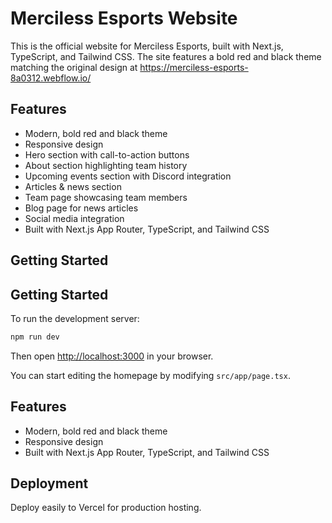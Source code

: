 
# Merciless Esports Website

This is the official website for Merciless Esports, built with Next.js, TypeScript, and Tailwind CSS. The site features a bold red and black theme matching the original design at https://merciless-esports-8a0312.webflow.io/

## Features
- Modern, bold red and black theme
- Responsive design
- Hero section with call-to-action buttons
- About section highlighting team history
- Upcoming events section with Discord integration
- Articles & news section
- Team page showcasing team members
- Blog page for news articles
- Social media integration
- Built with Next.js App Router, TypeScript, and Tailwind CSS

## Getting Started


## Getting Started

To run the development server:

```bash
npm run dev
```

Then open [http://localhost:3000](http://localhost:3000) in your browser.

You can start editing the homepage by modifying `src/app/page.tsx`.


## Features
- Modern, bold red and black theme
- Responsive design
- Built with Next.js App Router, TypeScript, and Tailwind CSS

## Deployment

Deploy easily to Vercel for production hosting.
